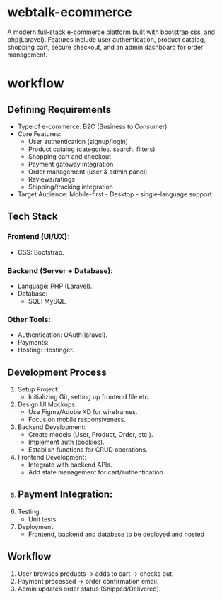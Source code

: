 # webtalk-ecommerce
A modern full-stack e-commerce platform built with bootstrap css, and php(Laravel). Features include user authentication, product catalog, shopping cart, secure checkout, and an admin dashboard for order management.
# workflow
## Defining Requirements
- Type of e-commerce: B2C (Business to Consumer)
- Core Features:
  - User authentication (signup/login)
  - Product catalog (categories, search, filters)
  - Shopping cart and checkout
  - Payment gateway integration
  - Order management (user & admin panel)
  - Reviews/ratings
  - Shipping/tracking integration
- Target Audience: Mobile-first - Desktop - single-language support

## Tech Stack
### Frontend (UI/UX):
- CSS: Bootstrap.
### Backend (Server + Database):
- Language: PHP (Laravel).
- Database: 
  - SQL: MySQL.

### Other Tools:
- Authentication: OAuth(laravel).
- Payments: 
- Hosting: Hostinger.

## Development Process
1. Setup Project:
   - Initializing Git, setting up frontend file etc.
2. Design UI Mockups:
   - Use Figma/Adobe XD for wireframes.
   - Focus on mobile responsiveness.
3. Backend Development:
   - Create models (User, Product, Order, etc.).
   - Implement auth (cookies).
   - Establish functions for CRUD operations.
4. Frontend Development:
   - Integrate with backend APIs.
   - Add state management for cart/authentication.
5. Payment Integration:
   -
6. Testing:
   - Unit tests
7. Deployment:
   - Frontend, backend and database to be deployed and hosted


##  Workflow
1. User browses products → adds to cart → checks out.
2. Payment processed → order confirmation email.
3. Admin updates order status (Shipped/Delivered).
